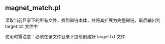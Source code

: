 ## magnet_match.pl
读取当前目录下的所有文件，找到磁链本体，并将其扩展为完整磁链，最后输出到 target.txt 文件中

使用时需注意：必须在该文件目录下提前创建好 target.txt 文件